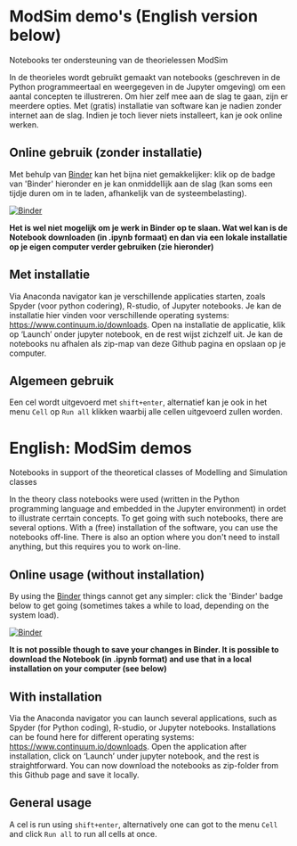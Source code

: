 # ModSim demo's (English version below)
Notebooks ter ondersteuning van de theorielessen ModSim

In de theorieles wordt gebruikt gemaakt van notebooks (geschreven in de Python programmeertaal en weergegeven in de Jupyter omgeving) om een aantal concepten te illustreren. Om hier zelf mee aan de slag te gaan, zijn er meerdere opties. Met (gratis) installatie van software kan je nadien zonder internet aan de slag. Indien je toch liever niets installeert, kan je ook online werken.

## Online gebruik (zonder installatie)
Met behulp van [Binder](https://mybinder.org/) kan het bijna niet gemakkelijker: klik op de badge van 'Binder' hieronder en je kan onmiddellijk aan de slag (kan soms een tijdje duren om in te laden, afhankelijk van de systeembelasting).

[![Binder](https://mybinder.org/badge.svg)](https://mybinder.org/v2/gh/davidfernand/modsim_demos/HEAD)

**Het is wel niet mogelijk om je werk in Binder op te slaan. Wat wel kan is de Notebook downloaden (in .ipynb formaat) en dan via een lokale installatie op je eigen computer verder gebruiken (zie hieronder)**

## Met installatie
Via Anaconda navigator kan je verschillende applicaties starten, zoals Spyder (voor python codering), R-studio, of Jupyter notebooks. Je kan de installatie hier vinden voor verschillende operating systems: https://www.continuum.io/downloads. Open na installatie de applicatie, klik op ‘Launch’ onder jupyter notebook, en de rest wijst zichzelf uit. Je kan de notebooks nu afhalen als zip-map van deze Github pagina en opslaan op je computer.

## Algemeen gebruik

Een cel wordt uitgevoerd met ```shift+enter```, alternatief kan je ook in het menu ```Cell``` op ```Run all``` klikken waarbij alle cellen uitgevoerd zullen worden.

# English: ModSim demos 
Notebooks in support of the theoretical classes of Modelling and Simulation classes

In the theory class notebooks were used (written in the Python programming language and embedded in the Jupyter environment) in ordet to illustrate cerrtain concepts. To get going with such notebooks, there are several options. With a (free) installation of the software, you can use the notebooks off-line. There is also an option where you don't need to install anything, but this requires you to work on-line.

## Online usage (without installation)
By using the [Binder](https://mybinder.org/) things cannot get any simpler: click the 'Binder' badge below to get going (sometimes takes a while to load, depending on the system load).

[![Binder](https://mybinder.org/badge.svg)](https://mybinder.org/v2/gh/davidfernand/modsim_demos/HEAD)

**It is not possible though to save your changes in Binder. It is possible to download the Notebook (in .ipynb format) and use that in a local installation on your computer (see below)**

## With installation
Via the Anaconda navigator you can launch several applications, such as Spyder (for Python coding), R-studio, or Jupyter notebooks. Installations can be found here for different operating systems: https://www.continuum.io/downloads. Open the application after installation, click on ‘Launch’ under jupyter notebook, and the rest is straightforward. You can now download the notebooks as zip-folder from this Github page and save it locally.

## General usage

A cel is run using ```shift+enter```, alternatively one can got to the menu ```Cell``` and click ```Run all``` to run all cells at once.
